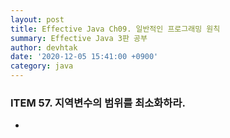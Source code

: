 ```yaml
---
layout: post
title: Effective Java Ch09. 일반적인 프로그래밍 원칙
summary: Effective Java 3판 공부
author: devhtak
date: '2020-12-05 15:41:00 +0900'
category: java
---
```


### ITEM 57. 지역변수의 범위를 최소화하라.

- 
